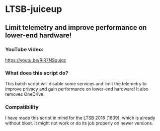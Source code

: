 # LTSB-juiceup
## Limit telemetry and improve performance on lower-end hardware!

### YouTube video:
https://youtu.be/RiR7NSgujqc


### What does this script do?
This batch script will disable some services and limit the telemetry to improve privacy and gain performance on lower-end hardware!
It also removes OneDrive.


### Compatibility
I have made this script in mind for the LTSB 2016 (1609), which is already without bloat. It might not work or do its job properly on newer versions.
